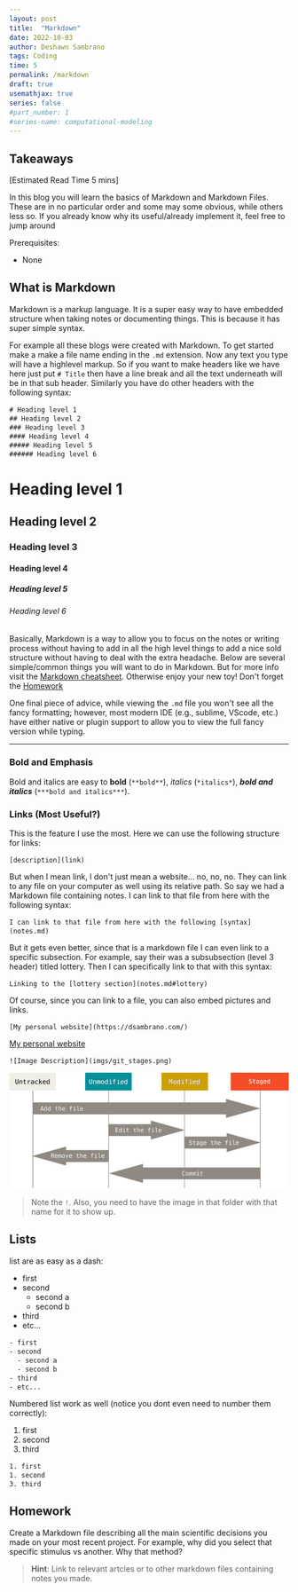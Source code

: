 ```yaml
---
layout: post
title:  "Markdown"
date: 2022-10-03
author: Deshawn Sambrano
tags: Coding
time: 5
permalink: /markdown
draft: true
usemathjax: true
series: false
#part_number: 1
#series-name: computational-modeling
---
```

## Takeaways

[Estimated Read Time 5 mins]

In this blog you will learn the basics of Markdown and Markdown Files. 
These are in no particular order and some may some obvious, while others less so. 
If you already know why its useful/already implement it, feel free to jump around 

Prerequisites:
- None

## What is Markdown

Markdown is a markup language. 
It is a super easy way to have embedded structure when taking notes or documenting things. 
This is because it has super simple syntax. 

For example all these blogs were created with Markdown. 
To get started make a make a file name ending in the `.md` extension. 
Now any text you type will have a highlevel markup. 
So if you want to make headers like we have here just put `# Title` then have a line break and all  the text underneath will be in that sub header. 
Similarly you have do other headers with the following syntax:

```
# Heading level 1
## Heading level 2
### Heading level 3
#### Heading level 4
##### Heading level 5
###### Heading level 6
```

# Heading level 1
## Heading level 2
### Heading level 3
#### Heading level 4
##### Heading level 5
###### Heading level 6

Basically, Markdown is a way to allow you to focus on the notes or writing process without having to add in all the high level things to add a nice sold structure without having to deal with the extra headache. 
Below are several simple/common things you will want to do in Markdown. 
But for more info visit the [Markdown cheatsheet](https://www.markdownguide.org/basic-syntax). 
Otherwise enjoy your new toy! Don't forget the [Homework](markdown.md#homework)

One final piece of advice, while viewing the `.md` file you won't see all the fancy formatting; however, most modern IDE (e.g., sublime, VScode, etc.) have either native or plugin support to allow you to view the full fancy version while typing.  

__________________
### Bold and Emphasis
Bold and italics are easy to **bold** (`**bold**`), *italics* (`*italics*`), ***bold and italics*** (`***bold and italics***`).

### Links (Most Useful?)
This is the feature I use the most. 
Here we can use the following structure for links:

```
[description](link)
```

But when I mean link, I don't just mean a website... no, no, no. 
They can link to any file on your computer as well using its relative path. 
So say we had a Markdown file containing notes. 
I can link to that file from here with the following syntax:

```
I can link to that file from here with the following [syntax](notes.md)
```

But it gets even better, since that is a markdown file I can even link to a specific subsection. 
For example, say their was a subsubsection (level 3 header) titled lottery. 
Then I can specifically link to that with this syntax:

```
Linking to the [lottery section](notes.md#lottery)
```

Of course, since you can link to a file, you can also embed pictures and links.

```
[My personal website](https://dsambrano.com/)
```
[My personal website](https://dsambrano.com/)

```
![Image Description](imgs/git_stages.png)
```
![Image Description](imgs/git_stages.png)
> Note the `!`. Also, you need to have the image in that folder with that name for it to show up. 


## Lists
list are as easy as a dash:
- first 
- second
  - second a
  - second b
- third 
- etc...
  
```
- first 
- second
  - second a
  - second b
- third 
- etc...
```

Numbered list work as well (notice you dont even need to number them correctly):
1. first
1. second
1. third

```
1. first
1. second
3. third
```

## Homework

Create a Markdown file describing all the main scientific decisions you made on your most recent project. 
For example, why did you select that specific stimulus vs another. Why that method?
> **Hint**: Link to relevant artcles or to other markdown files containing notes you made.
